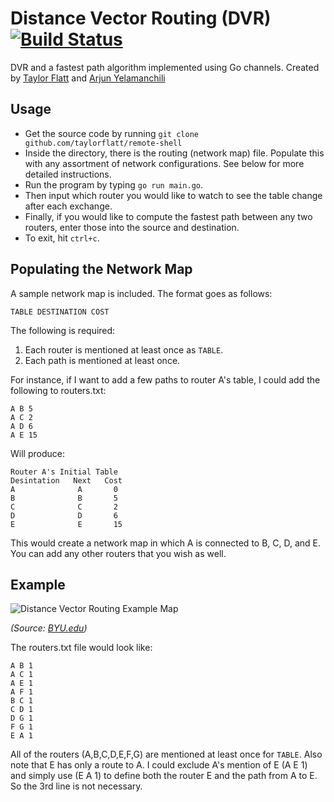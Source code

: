 # Distance Vector Routing (DVR) [![Build Status](https://travis-ci.org/taylorflatt/go-distance-vector-routing.svg?branch=master)](https://travis-ci.org/taylorflatt/go-distance-vector-routing)
DVR and a fastest path algorithm implemented using Go channels. Created by [Taylor Flatt](https://github.com/taylorflatt) and [Arjun Yelamanchili](https://github.com/arjunyel)

## Usage
* Get the source code by running `git clone github.com/taylorflatt/remote-shell`
* Inside the directory, there is the routing (network map) file. Populate this with any assortment of network configurations. See below for more detailed instructions.
* Run the program by typing `go run main.go`.
* Then input which router you would like to watch to see the table change after each exchange.
* Finally, if you would like to compute the fastest path between any two routers, enter those into the source and destination.
* To exit, hit `ctrl+c`.

## Populating the Network Map
A sample network map is included. The format goes as follows:

`TABLE DESTINATION COST`

The following is required:
1. Each router is mentioned at least once as `TABLE`.
2. Each path is mentioned at least once.

For instance, if I want to add a few paths to router A's table, I could add the following to routers.txt:

```
A B 5
A C 2
A D 6
A E 15
```

Will produce:

```
Router A's Initial Table
Desintation   Next   Cost
A              A       0
B              B       5
C              C       2
D              D       6
E              E       15
```

This would create a network map in which A is connected to B, C, D, and E. You can add any other routers that you wish as well.

## Example

![Distance Vector Routing Example Map](http://www.cs.bu.edu/fac/byers/courses/791/F99/scribe_notes/fig1.gif)

_(Source: [BYU.edu](http://www.cs.bu.edu/fac/byers/courses/791/F99/scribe_notes/cs791-notes-990923.html))_

The routers.txt file would look like:
```
A B 1
A C 1
A E 1
A F 1
B C 1
C D 1
D G 1
F G 1
E A 1
```

All of the routers (A,B,C,D,E,F,G) are mentioned at least once for `TABLE`. Also note that E has only a route to A. I could exclude A's mention of E (A E 1) and simply use (E A 1) to define both the router E and the path from A to E. So the 3rd line is not necessary. 
